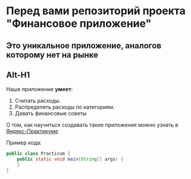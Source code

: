 # Перед вами репозиторий проекта "Финансовое приложение"  
## Это уникальное приложение, аналогов которому нет на рынке  

Alt-H1
------
Наше приложение **умеет**:
1. Считать расходы. 
2. Распределять расходы по категориям. 
3. Давать финансовые советы
  
О том, как научиться создавать такие приложения можно узнать в [Яндекс-Практикуме](https://practicum.yandex.ru/java-developer/ "Тут учат Java!")

Пример кода:
```java
public class Practicum {
    public static void main(String[] args) {
    }
}
```
